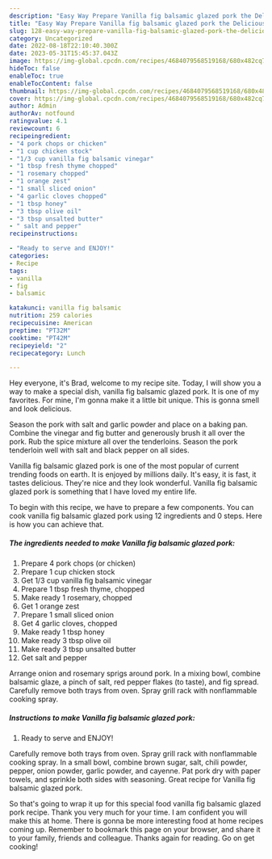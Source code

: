 ```yaml
---
description: "Easy Way Prepare Vanilla fig balsamic glazed pork the Delicious"
title: "Easy Way Prepare Vanilla fig balsamic glazed pork the Delicious"
slug: 128-easy-way-prepare-vanilla-fig-balsamic-glazed-pork-the-delicious
category: Uncategorized
date: 2022-08-18T22:10:40.300Z
date: 2023-05-31T15:45:37.043Z
image: https://img-global.cpcdn.com/recipes/4684079568519168/680x482cq70/vanilla-fig-balsamic-glazed-pork-recipe-main-photo.jpg
hideToc: false
enableToc: true
enableTocContent: false
thumbnail: https://img-global.cpcdn.com/recipes/4684079568519168/680x482cq70/vanilla-fig-balsamic-glazed-pork-recipe-main-photo.jpg
cover: https://img-global.cpcdn.com/recipes/4684079568519168/680x482cq70/vanilla-fig-balsamic-glazed-pork-recipe-main-photo.jpg
author: Admin
authorAv: notfound
ratingvalue: 4.1
reviewcount: 6
recipeingredient:
- "4 pork chops or chicken"
- "1 cup chicken stock"
- "1/3 cup vanilla fig balsamic vinegar"
- "1 tbsp fresh thyme chopped"
- "1 rosemary chopped"
- "1 orange zest"
- "1 small sliced onion"
- "4 garlic cloves chopped"
- "1 tbsp honey"
- "3 tbsp olive oil"
- "3 tbsp unsalted butter"
- " salt and pepper"
recipeinstructions:

- "Ready to serve and ENJOY!"
categories:
- Recipe
tags:
- vanilla
- fig
- balsamic

katakunci: vanilla fig balsamic 
nutrition: 259 calories
recipecuisine: American
preptime: "PT32M"
cooktime: "PT42M"
recipeyield: "2"
recipecategory: Lunch

---
```



Hey everyone, it's Brad, welcome to my recipe site. Today, I will show you a way to make a special dish, vanilla fig balsamic glazed pork. It is one of my favorites. For mine, I'm gonna make it a little bit unique. This is gonna smell and look delicious.

Season the pork with salt and garlic powder and place on a baking pan. Combine the vinegar and fig butter and generously brush it all over the pork. Rub the spice mixture all over the tenderloins. Season the pork tenderloin well with salt and black pepper on all sides.

Vanilla fig balsamic glazed pork is one of the most popular of current trending foods on earth. It is enjoyed by millions daily. It's easy, it is fast, it tastes delicious. They're nice and they look wonderful. Vanilla fig balsamic glazed pork is something that I have loved my entire life.


To begin with this recipe, we have to prepare a few components. You can cook vanilla fig balsamic glazed pork using 12 ingredients and 0 steps. Here is how you can achieve that.

<!--inarticleads1-->

##### The ingredients needed to make Vanilla fig balsamic glazed pork:

1. Prepare 4 pork chops (or chicken)
1. Prepare 1 cup chicken stock
1. Get 1/3 cup vanilla fig balsamic vinegar
1. Prepare 1 tbsp fresh thyme, chopped
1. Make ready 1 rosemary, chopped
1. Get 1 orange zest
1. Prepare 1 small sliced onion
1. Get 4 garlic cloves, chopped
1. Make ready 1 tbsp honey
1. Make ready 3 tbsp olive oil
1. Make ready 3 tbsp unsalted butter
1. Get  salt and pepper


Arrange onion and rosemary sprigs around pork. In a mixing bowl, combine balsamic glaze, a pinch of salt, red pepper flakes (to taste), and fig spread. Carefully remove both trays from oven. Spray grill rack with nonflammable cooking spray. 

<!--inarticleads2-->

##### Instructions to make Vanilla fig balsamic glazed pork:


1. Ready to serve and ENJOY!

Carefully remove both trays from oven. Spray grill rack with nonflammable cooking spray. In a small bowl, combine brown sugar, salt, chili powder, pepper, onion powder, garlic powder, and cayenne. Pat pork dry with paper towels, and sprinkle both sides with seasoning. Great recipe for Vanilla fig balsamic glazed pork. 

So that's going to wrap it up for this special food vanilla fig balsamic glazed pork recipe. Thank you very much for your time. I am confident you will make this at home. There is gonna be more interesting food at home recipes coming up. Remember to bookmark this page on your browser, and share it to your family, friends and colleague. Thanks again for reading. Go on get cooking!
